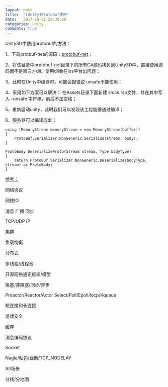 ```yaml
---
layout: post
title:  "[Unity]Protobuf使用"
date:   2017-10-31 20:30:00
categories: Unity
comments: true
---
```


Unity3D中使用protobuf的方法：

1、下载protbuf-net的源码：[protobuf-net](https://github.com/mgravell/protobuf-net/releases)；

2、将该目录中protobuf-net目录下的所有C#源码拷贝到Unity3D中，直接使用源码而不是第三方dll。使用dll会在ios平台出问题；

3、此时在Unity中编译时，可能会报错说 unsafe不能使用；

4、采用如下方案可以解决： 在Assets目录下面新建 smcs.rsp文件，并在其中写入  -unsafe 字符串，前后不加空格；

5、重新启动unity，此时我们可以发现该工程能够通过编译；

6、服务器可以编译成dll；


    using (MemoryStream memoryStream = new MemoryStream(buffer))
    {
        ProtoBuf.Serializer.NonGeneric.Serialize(stream, body);
    }

    ProtoBody DeserializeProto(Stream stream, Type bodyType)
    {
        return ProtoBuf.Serializer.NonGeneric.Deserialize(bodyType, stream) as ProtoBody;
    }


	
[参考：](http://gad.qq.com/article/detail/12402)

网络协议

网络IO

消息 广播 同步

TCP/UDP IP

集群

负载均衡

分布式

多线程/线程池

开源网络通讯框架/模型

阻塞/非阻塞/同步/异步

Proactor/Reactor/Actor Select/Poll/Epoll/Iocp/Kqueue

短连接和长连接

游戏安全

缓存

消息编码协议

Socket

Nagle/粘包/截断/TCP_NODELAY

AI/场景

分线/分地图